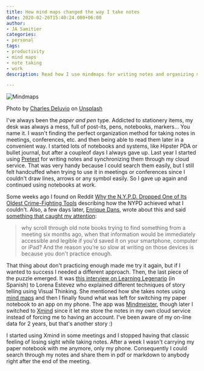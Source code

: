 ```yaml
---
title: How mind maps changed the way I take notes
date: 2020-02-26T15:40:24.000+06:00
author:
- JA Samitier
categories:
- personal
tags:
- productivity
- mind maps
- note taking
- work
description: Read how I use mindmaps for writing notes and organizing my work

---
```

![Mindmaps](../../uploads/mindmaps.jpg)

<span class="image-credit">Photo by [Charles Deluvio](https://unsplash.com/@charlesdeluvio?utm_source=unsplash&utm_medium=referral&utm_content=creditCopyText) on [Unsplash](https://unsplash.com/s/photos/mindmaps?utm_source=unsplash&utm_medium=referral&utm_content=creditCopyText)</span>

I've always been the _paper and pen_ type. Addicted to stationery items, my desk was always a mess, full of post-its, pens, notebooks, markers... You name it. I wasn't finding the perfect organization method for taking notes in meetings, conferences, etc. and then being able to read them later in a convenient way. I started lots of notebooks and systems, like Hipster PDA or bullet journal, but after a coupleof days I always gave up. Last year I started using [Pretext](https://apps.apple.com/us/app/pretext/id1347707000) for writing notes and synchronizing them through my cloud service. That was very handy because I could search them easily, but I still felt handcuffed when trying to use it in meetings or conferences since I couldn't draw lines, arrows or any symbol easily. So I gave up again and continued using notebooks at work.

Some weeks ago I found on Reddit [Why the N.Y.P.D. Dropped One of Its Oldest Crime-Fighting Tools](https://www.nytimes.com/2020/02/05/nyregion/nypd-memo-book.html) describing how the NYPD achieved what I couldn't. Also, a few days later, [Enrique Dans](https://enriquedans.com), wrote about this and said [something that caught my attention](https://www.forbes.com/sites/enriquedans/2020/02/10/digital-transformation-is-happening-in-our-policeforces/):

> why scroll through old note books trying to find something from a meeting six months ago, when that information would be immediately accessible and legible if you'd saved it on your smartphone, computer or iPad? And the reason you’re so slow at writing on those devices is because you don't practice enough.

That thing about don't practicing enough made me try it again, but if I wanted to success I needed a different approach. Then, the last piece of the puzzle emerged. It was [this interview on Learning Legenario](https://learninglegendario.com/episodio-30-visual-thinking-y-formacion-con-lorena-estevez/) (in Spanish) to Lorena Estevez who explained different techniques of story telling using Visual Thinking. She mentioned how she takes notes using [mind maps](https://www.youtube.com/watch?v=5nTuScU70As) and then I finally found what was left for switching my paper notebook to an app on my phone. The app was [Mindmeister](https://www.mindmeister.com), though later I switched to [Xmind](https://www.xmind.net) since it let me store the notes in my own cloud service instead of forcing me to having an account. I've been aware of my on-line data for 2 years, but that's another story :)

I started using Xmind in some meetings and I stopped having that classic feeling of losing sight while taking notes. After a week I wasn't carrying my paper notebook with me anymore, only my phone. Consequently I could search through my notes and share them in pdf or markdown to anybody right after the end of the meeting.
